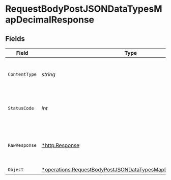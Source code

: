 # RequestBodyPostJSONDataTypesMapDecimalResponse


## Fields

| Field                                                                                                                                           | Type                                                                                                                                            | Required                                                                                                                                        | Description                                                                                                                                     |
| ----------------------------------------------------------------------------------------------------------------------------------------------- | ----------------------------------------------------------------------------------------------------------------------------------------------- | ----------------------------------------------------------------------------------------------------------------------------------------------- | ----------------------------------------------------------------------------------------------------------------------------------------------- |
| `ContentType`                                                                                                                                   | *string*                                                                                                                                        | :heavy_check_mark:                                                                                                                              | HTTP response content type for this operation                                                                                                   |
| `StatusCode`                                                                                                                                    | *int*                                                                                                                                           | :heavy_check_mark:                                                                                                                              | HTTP response status code for this operation                                                                                                    |
| `RawResponse`                                                                                                                                   | [*http.Response](https://pkg.go.dev/net/http#Response)                                                                                          | :heavy_minus_sign:                                                                                                                              | Raw HTTP response; suitable for custom response parsing                                                                                         |
| `Object`                                                                                                                                        | [*operations.RequestBodyPostJSONDataTypesMapDecimalResponseBody](../../models/operations/requestbodypostjsondatatypesmapdecimalresponsebody.md) | :heavy_minus_sign:                                                                                                                              | OK                                                                                                                                              |